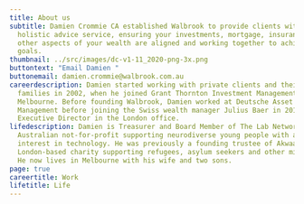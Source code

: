 ```yaml
---
title: About us
subtitle: Damien Crommie CA established Walbrook to provide clients with a
  holistic advice service, ensuring your investments, mortgage, insurance and
  other aspects of your wealth are aligned and working together to achieve your
  goals.
thumbnail: ../src/images/dc-v1-11_2020-png-3x.png
buttontext: "Email Damien "
buttonemail: damien.crommie@walbrook.com.au
careerdescription: Damien started working with private clients and their
  families in 2002, when he joined Grant Thornton Investment Management in
  Melbourne. Before founding Walbrook, Damien worked at Deutsche Asset & Wealth
  Management before joining the Swiss wealth manager Julius Baer in 2015 as an
  Executive Director in the London office.
lifedescription: Damien is Treasurer and Board Member of The Lab Network, an
  Australian not-for-profit supporting neurodiverse young people with an
  interest in technology. He was previously a founding trustee of Akwaaba, a
  London-based charity supporting refugees, asylum seekers and other migrants.
  He now lives in Melbourne with his wife and two sons.
page: true
careertitle: Work
lifetitle: Life
---
```

